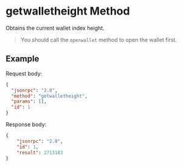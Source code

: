 ﻿# getwalletheight Method

Obtains the current wallet index height.

> You should call the `openwallet` method to open the wallet first.



## Example

Request body:

```json
{
  "jsonrpc": "2.0",
  "method": "getwalletheight",
  "params": [],
  "id": 1
}
```

Response body:

```json
{
    "jsonrpc": "2.0",
    "id": 1,
    "result": 2713183
}
```

